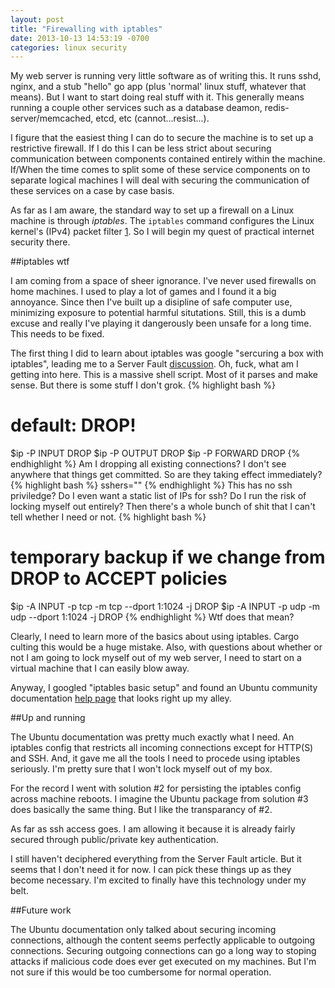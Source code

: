 ```yaml
---
layout: post
title: "Firewalling with iptables"
date: 2013-10-13 14:53:19 -0700
categories: linux security
---
```

[1]: http://ipset.netfilter.org/iptables.man.html "man page"
[2]: http://serverfault.com/questions/184646/a-secure-standard-iptables-rule-set-for-a-basic-https-webserver "Server Fault example"
[3]: https://help.ubuntu.com/community/IptablesHowTo "Ubuntu help page"

My web server is running very little software as of writing this.
It runs sshd, nginx, and a stub "hello" go app (plus 'normal' linux stuff,
whatever that means). But I want to start doing real stuff with it. This
generally means running a couple other services such as a database deamon,
redis-server/memcached, etcd, etc (cannot...resist...).

I figure that the easiest thing I can do to secure the machine is to set
up a restrictive firewall. If I do this I can be less strict about securing
communication between components contained entirely within the machine. If/When
the time comes to split some of these service components on to separate logical
machines I will deal with securing the communication of these services on a case
by case basis.

As far as I am aware, the standard way to set up a firewall on a Linux machine
is through *iptables*. The `iptables` command configures the Linux kernel's
(IPv4) packet filter [1][]. So I will begin my quest of practical internet
security there.

##iptables wtf

I am coming from a space of sheer ignorance. I've never used firewalls on home
machines. I used to play a lot of games and I found it a big annoyance. Since
then I've built up a disipline of safe computer use, minimizing exposure to
potential harmful situtations. Still, this is a dumb excuse and really I've
playing it dangerously been unsafe for a long time. This needs to be fixed.

The first thing I did to learn about iptables was google "sercuring a box with
iptables", leading me to a Server Fault [discussion][2]. Oh, fuck, what am I
getting into here. This is a massive shell script. Most of it parses and make
sense.  But there is some stuff I don't grok.
{% highlight bash %}
  # default: DROP!
  $ip -P INPUT DROP
  $ip -P OUTPUT DROP
  $ip -P FORWARD DROP
{% endhighlight %}
Am I dropping all existing connections? I don't see anywhere that things get
committed. So are they taking effect immediately?
{% highlight bash %}
  sshers=""
{% endhighlight %}
This has no ssh priviledge? Do I even want a static list of IPs for ssh?
Do I run the risk of locking myself out entirely? Then there's a whole bunch
of shit that I can't tell whether I need or not.
{% highlight bash %}
  # temporary backup if we change from DROP to ACCEPT policies
  $ip -A INPUT -p tcp -m tcp --dport 1:1024 -j DROP
  $ip -A INPUT -p udp -m udp --dport 1:1024 -j DROP
{% endhighlight %}
Wtf does that mean?

Clearly, I need to learn more of the basics about using iptables.
Cargo culting this would be a huge mistake. Also, with questions about whether
or not I am going to lock myself out of my web server, I need to start on a
virtual machine that I can easily blow away.

Anyway, I googled "iptables basic setup" and found an Ubuntu community
documentation [help page][3] that looks right up my alley.

##Up and running

The Ubuntu documentation was pretty much exactly what I need. An iptables
config that restricts all incoming connections except for HTTP(S) and SSH.
And, it gave me all the tools I need to procede using iptables seriously.
I'm pretty sure that I won't lock myself out of my box.

For the record I went with solution #2 for persisting the iptables config
across machine reboots. I imagine the Ubuntu package from solution #3 does
basically the same thing. But I like the transparancy of #2.

As far as ssh access goes. I am allowing it because it is already fairly
secured through public/private key authentication.

I still haven't deciphered everything from the Server Fault article. But it
seems that I don't need it for now. I can pick these things up as they become
necessary. I'm excited to finally have this technology under my belt.

##Future work

The Ubuntu documentation only talked about securing incoming connections,
although the content seems perfectly applicable to outgoing connections.
Securing outgoing connections can go a long way to stoping attacks if
malicious code does ever get executed on my machines. But I'm not sure
if this would be too cumbersome for normal operation.
